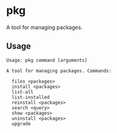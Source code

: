 # pkg
A tool for managing packages.

## Usage

```
Usage: pkg command [arguments]

A tool for managing packages. Commands:

  files <packages>
  install <packages>
  list-all
  list-installed
  reinstall <packages>
  search <query>
  show <packages>
  uninstall <packages>
  upgrade
```
